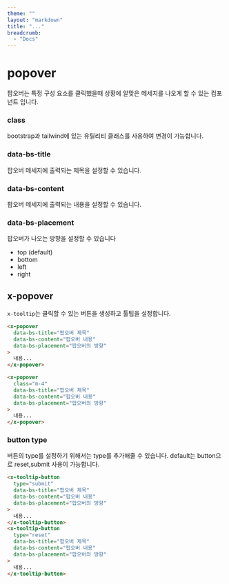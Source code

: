 ```yaml
---
theme: ""
layout: "markdown"
title: "..."
breadcrumb:
  - "Docs"
---
```


# popover

팝오버는 특정 구성 요소를 클릭했을때 상황에 알맞은 메세지를 나오게 할 수 있는 컴포넌트 입니다.

### class

bootstrap과 tailwind에 있는 유틸리티 클래스를 사용하여 변경이 가능합니다.

### data-bs-title

팝오버 메세지에 출력되는 제목을 설정할 수 있습니다.

### data-bs-content

팝오버 메세지에 출력되는 내용을 설정할 수 있습니다.

### data-bs-placement

팝오버가 나오는 방향을 설정할 수 있습니다

- top (default)
- bottom
- left
- right

## x-popover

`x-tooltip`는 클릭할 수 있는 버튼을 생성하고 툴팁을 설정합니다.

```html
<x-popover
  data-bs-title="팝오버 제목"
  data-bs-content="팝오버 내용"
  data-bs-placement="팝오버의 방향"
>
  내용...
</x-popover>

<x-popover
  class="m-4"
  data-bs-title="팝오버 제목"
  data-bs-content="팝오버 내용"
  data-bs-placement="팝오버의 방향"
>
  내용...
</x-popover>
```

### button type

버튼의 type를 설정하기 위해서는 type를 추가해줄 수 있습니다.
default는 button으로 reset,submit 사용이 가능합니다.

```html
<x-tooltip-button
  type="submit"
  data-bs-title="팝오버 제목"
  data-bs-content="팝오버 내용"
  data-bs-placement="팝오버의 방향"
>
  내용...
</x-tooltip-button>
<x-tooltip-button
  type="reset"
  data-bs-title="팝오버 제목"
  data-bs-content="팝오버 내용"
  data-bs-placement="팝오버의 방향"
>
  내용...
</x-tooltip-button>
```
